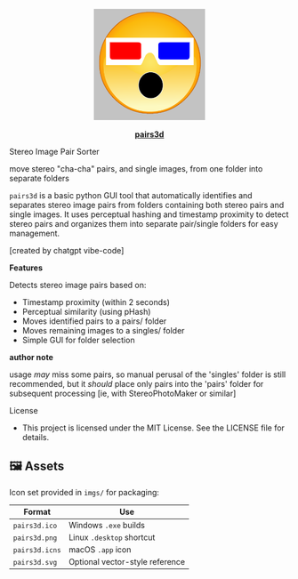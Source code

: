 <p align="center">
  <img src="imgs/logo3d_983940088pizapw1553754827_square_grey.png" width="200" alt="pairs3d logo">
</p>
<p align="center"><u><b>
  pairs3d  
</b></u></p>
  Stereo Image Pair Sorter

 
 move stereo "cha-cha" pairs, and single images, from one folder into separate folders
 
 
`pairs3d` is a basic python GUI tool that automatically identifies and separates stereo image pairs from folders containing both stereo pairs and single images. It uses perceptual hashing and timestamp proximity to detect stereo pairs and organizes them into separate pair/single folders for easy management.
  
 [created by chatgpt vibe-code]
 
 
 **Features**
 
Detects stereo image pairs based on:
- Timestamp proximity (within 2 seconds)
- Perceptual similarity (using pHash)
- Moves identified pairs to a pairs/ folder
- Moves remaining images to a singles/ folder
- Simple GUI for folder selection

**author note**

 usage *may* miss some pairs, so manual perusal of the 'singles' folder is still recommended, but it *should* place only pairs into the 'pairs' folder for subsequent processing [ie, with StereoPhotoMaker or similar]

License

- This project is licensed under the MIT License. See the LICENSE file for details.


## 🖼️ Assets

Icon set provided in `imgs/` for packaging:

| Format | Use |
|--------|-----|
| `pairs3d.ico` | Windows `.exe` builds |
| `pairs3d.png` | Linux `.desktop` shortcut |
| `pairs3d.icns` | macOS `.app` icon |
| `pairs3d.svg` | Optional vector-style reference |
